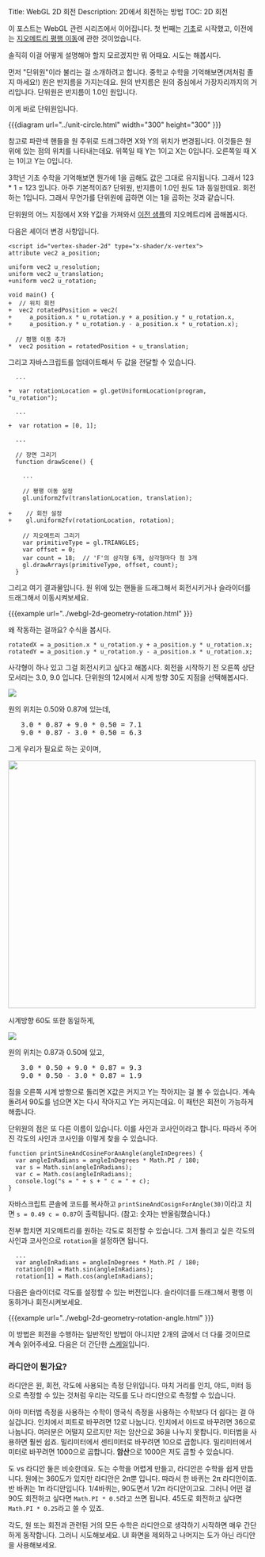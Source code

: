 Title: WebGL 2D 회전
Description: 2D에서 회전하는 방법
TOC: 2D 회전


이 포스트는 WebGL 관련 시리즈에서 이어집니다.
첫 번째는 [기초](webgl-fundamentals.html)로 시작했고, 이전에는 [지오메트리 평행 이동](webgl-2d-translation.html)에 관한 것이었습니다.

솔직히 이걸 어떻게 설명해야 할지 모르겠지만 뭐 어때요.
시도는 해봅시다.

먼저 "단위원"이라 불리는 걸 소개하려고 합니다.
중학교 수학을 기억해보면(저처럼 졸지 마세요!) 원은 반지름을 가지는데요.
원의 반지름은 원의 중심에서 가장자리까지의 거리입니다.
단위원은 반지름이 1.0인 원입니다.

이게 바로 단위원입니다.

{{{diagram url="../unit-circle.html" width="300" height="300" }}}

참고로 파란색 핸들을 원 주위로 드래그하면 X와 Y의 위치가 변경됩니다.
이것들은 원 위에 있는 점의 위치를 나타내는데요.
위쪽일 때 Y는 1이고 X는 0입니다.
오른쪽일 때 X는 1이고 Y는 0입니다.

3학년 기초 수학을 기억해보면 뭔가에 1을 곱해도 값은 그대로 유지됩니다.
그래서 123 * 1 = 123 입니다.
아주 기본적이죠?
단위원, 반지름이 1.0인 원도 1과 동일한데요.
회전하는 1입니다.
그래서 무언가를 단위원에 곱하면 이는 1을 곱하는 것과 같습니다.

단위원의 어느 지점에서 X와 Y값을 가져와서 [이전 샘플](webgl-2d-translation.html)의 지오메트리에 곱해봅시다.

다음은 셰이더 변경 사항입니다.

    <script id="vertex-shader-2d" type="x-shader/x-vertex">
    attribute vec2 a_position;

    uniform vec2 u_resolution;
    uniform vec2 u_translation;
    +uniform vec2 u_rotation;

    void main() {
    +  // 위치 회전
    +  vec2 rotatedPosition = vec2(
    +     a_position.x * u_rotation.y + a_position.y * u_rotation.x,
    +     a_position.y * u_rotation.y - a_position.x * u_rotation.x);

      // 평행 이동 추가
    *  vec2 position = rotatedPosition + u_translation;

그리고 자바스크립트를 업데이트해서 두 값을 전달할 수 있습니다.

      ...

    +  var rotationLocation = gl.getUniformLocation(program, "u_rotation");

      ...

    +  var rotation = [0, 1];

      ...

      // 장면 그리기
      function drawScene() {

        ...

        // 평행 이동 설정
        gl.uniform2fv(translationLocation, translation);

    +    // 회전 설정
    +    gl.uniform2fv(rotationLocation, rotation);

        // 지오메트리 그리기
        var primitiveType = gl.TRIANGLES;
        var offset = 0;
        var count = 18;  // 'F'의 삼각형 6개, 삼각형마다 점 3개
        gl.drawArrays(primitiveType, offset, count);
      }

그리고 여기 결과물입니다.
원 위에 있는 핸들을 드래그해서 회전시키거나 슬라이더를 드래그해서 이동시켜보세요.

{{{example url="../webgl-2d-geometry-rotation.html" }}}

왜 작동하는 걸까요?
수식을 봅시다.

    rotatedX = a_position.x * u_rotation.y + a_position.y * u_rotation.x;
    rotatedY = a_position.y * u_rotation.y - a_position.x * u_rotation.x;

사각형이 하나 있고 그걸 회전시키고 싶다고 해봅시다.
회전을 시작하기 전 오른쪽 상단 모서리는 3.0, 9.0 입니다.
단위원의 12시에서 시계 방향 30도 지점을 선택해봅시다.

<img src="../resources/rotate-30.png" class="webgl_center" />

원의 위치는 0.50와 0.87에 있는데,

<pre class="webgl_center">
   3.0 * 0.87 + 9.0 * 0.50 = 7.1
   9.0 * 0.87 - 3.0 * 0.50 = 6.3
</pre>

그게 우리가 필요로 하는 곳이며,

<img src="../resources/rotation-drawing.svg" width="500" class="webgl_center"/>

시계방향 60도 또한 동일하게,

<img src="../resources/rotate-60.png" class="webgl_center" />

원의 위치는 0.87과 0.50에 있고,

<pre class="webgl_center">
   3.0 * 0.50 + 9.0 * 0.87 = 9.3
   9.0 * 0.50 - 3.0 * 0.87 = 1.9
</pre>

점을 오른쪽 시계 방향으로 돌리면 X값은 커지고 Y는 작아지는 걸 볼 수 있습니다.
계속 돌려서 90도를 넘으면 X는 다시 작아지고 Y는 커지는데요.
이 패턴은 회전이 가능하게 해줍니다.

단위원의 점은 또 다른 이름이 있습니다.
이를 사인과 코사인이라고 합니다.
따라서 주어진 각도의 사인과 코사인을 이렇게 찾을 수 있습니다.

    function printSineAndCosineForAnAngle(angleInDegrees) {
      var angleInRadians = angleInDegrees * Math.PI / 180;
      var s = Math.sin(angleInRadians);
      var c = Math.cos(angleInRadians);
      console.log("s = " + s + " c = " + c);
    }

자바스크립트 콘솔에 코드를 복사하고 `printSineAndCosignForAngle(30)`이라고 치면 `s = 0.49 c = 0.87`이 출력됩니다. (참고: 숫자는 반올림했습니다.)

전부 합치면 지오메트리를 원하는 각도로 회전할 수 있습니다.
그저 돌리고 싶은 각도의 사인과 코사인으로 `rotation`을 설정하면 됩니다. 

      ...
      var angleInRadians = angleInDegrees * Math.PI / 180;
      rotation[0] = Math.sin(angleInRadians);
      rotation[1] = Math.cos(angleInRadians);

다음은 슬라이더로 각도를 설정할 수 있는 버전입니다.
슬라이더를 드래그해서 평행 이동하거나 회전시켜보세요.

{{{example url="../webgl-2d-geometry-rotation-angle.html" }}}

이 방법은 회전을 수행하는 일반적인 방법이 아니지만 2개의 글에서 더 다룰 것이므로 계속 읽어주세요.
다음은 더 간단한 [스케일](webgl-2d-scale.html)입니다.

<div class="webgl_bottombar"><h3>라디안이 뭔가요?</h3>
<p>
라디안은 원, 회전, 각도에 사용되는 측정 단위입니다.
마치 거리를 인치, 야드, 미터 등으로 측정할 수 있는 것처럼 우리는 각도를 도나 라디안으로 측정할 수 있습니다.
</p>
<p>
아마 미터법 측정을 사용하는 수학이 영국식 측정을 사용하는 수학보다 더 쉽다는 걸 아실겁니다.
인치에서 피트로 바꾸려면 12로 나눕니다.
인치에서 야드로 바꾸려면 36으로 나눕니다.
여러분은 어떨지 모르지만 저는 암산으로 36을 나누지 못합니다.
미터법을 사용하면 훨씬 쉽죠.
밀리미터에서 센티미터로 바꾸려면 10으로 곱합니다.
밀리미터에서 미터로 바꾸려면 1000으로 곱합니다.
<strong>암산</strong>으로 1000은 저도 곱할 수 있습니다.
</p>
<p>
도 vs 라디안 둘은 비슷한데요.
도는 수학을 어렵게 만들고, 라디안은 수학을 쉽게 만듭니다.
원에는 360도가 있지만 라디안은 2π뿐 입니다.
따라서 한 바퀴는 2π 라디안이죠.
반 바퀴는 1π 라디안입니다.
1/4바퀴는, 90도면서 1/2π 라디안이고요.
그러니 어떤 걸 90도 회전하고 싶다면 <code>Math.PI * 0.5</code>라고 쓰면 됩니다.
45도로 회전하고 싶다면 <code>Math.PI * 0.25</code>라고 쓸 수 있죠.
</p>
<p>
각도, 원 또는 회전과 관련된 거의 모든 수학은 라디안으로 생각하기 시작하면 매우 간단하게 동작합니다.
그러니 시도해보세요.
UI 화면을 제외하고 나머지는 도가 아닌 라디안을 사용해보세요.
</p>
</div>

